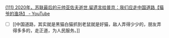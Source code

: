 [(111) 2020年，苏联最后的元帅亚佐夫逝世,留遗言给普京：我们应走中国道路【猫爷的渔场】 - YouTube](https://www.youtube.com/watch?v=K50uAEbzW2g)

- [ ] [[中国道路，其实就是黑猫白猫抓到老鼠就是好猫，敌人弄得少少的，朋友弄得多多的，走正道，为人民服务。]]